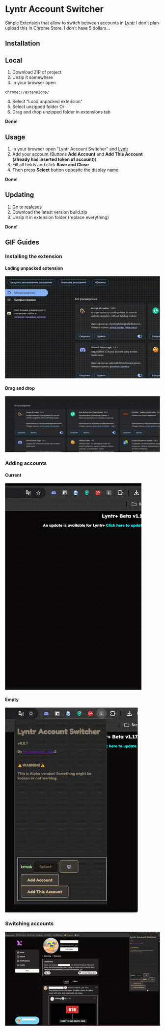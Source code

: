# Lyntr Account Switcher
Simple Extension that allow to switch between accounts in [Lyntr](https://lyntr.com/)
I don't plan upload this in Chrome Store. I don't have 5 dollars...

## Installation
## Local
1. Download ZIP of project
2. Unzip it somewhere
3. In your browser open
```url
chrome://extensions/
```

4. Select "Load unpacked extension"
5. Select unzipped folder
Or
4. Drag and drop unzipped folder in extensions tab

**Done!**

## Usage
1. In your browser open "Lyntr Account Switcher" and [Lyntr](https://lyntr.com/)
2. Add your account (Buttons **Add Account** and **Add This Account (already has inserted token of account)**)
3. Fill all fields and click **Save and Close**
4. Then press **Select** button opposite the display name

**Done!**

## Updating
1. Go to [realeses](https://github.com/kararasenok-gd/lyntr-account-switcher/releases)
2. Download the latest version build.zip
3. Unzip it in extension folder (replace everything)

**Done!**

## GIF Guides

### Installing the extension
#### Loding unpacked extension
![Installing the extension Method 1](https://raw.githubusercontent.com/kararasenok-gd/lyntr-account-switcher/main/assets/Guides/select.gif)
#### Drag and drop
![Installing the extension Method 2](https://raw.githubusercontent.com/kararasenok-gd/lyntr-account-switcher/main/assets/Guides/dragndrop.gif)
### Adding accounts
#### Current
![Adding accounts](https://raw.githubusercontent.com/kararasenok-gd/lyntr-account-switcher/main/assets/Guides/current.gif)
#### Empty
![Adding accounts](https://raw.githubusercontent.com/kararasenok-gd/lyntr-account-switcher/main/assets/Guides/empty.gif)
### Switching accounts
![Switching accounts](https://raw.githubusercontent.com/kararasenok-gd/lyntr-account-switcher/main/assets/Guides/switching.gif)
